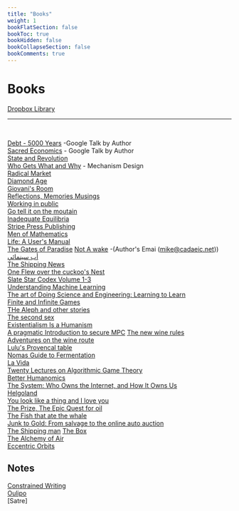```yaml
---
title: "Books"
weight: 1
bookFlatSection: false
bookToc: true
bookHidden: false
bookCollapseSection: false
bookComments: true
---
```


# Books

[Dropbox Library](https://www.dropbox.com/home/Books)
***
</br>

[Debt - 5000 Years](https://www.youtube.com/watch?v=CZIINXhGDcs&feature=emb_title) -Google Talk by Author  
[Sacred Economics](https://www.youtube.com/watch?v=MK-ohudWUl8) - Google Talk by Author  
[State and Revolution](https://www.marxists.org/archive/lenin/works/1917/staterev/)  
[Who Gets What and Why](https://www.goodreads.com/book/show/22749723-who-gets-what-and-why) - Mechanism Design  
[Radical Market](https://www.goodreads.com/book/show/36515770-radical-markets?from_search=true&from_srp=true&qid=ubQCje5Ufs&rank=1)  
[Diamond Age](https://www.goodreads.com/book/show/827.The_Diamond_Age)  
[Giovani's Room](https://www.goodreads.com/book/show/38462.Giovanni_s_Room)  
[Reflections, Memories Musings](https://www.goodreads.com/book/show/19610119-reflections-memories-musings)  
[Working in public](https://www.goodreads.com/book/show/54140556-working-in-public)  
[Go tell it on the moutain](https://www.goodreads.com/book/show/17143.Go_Tell_It_on_the_Mountain?ac=1&from_search=true&qid=vaGHcBdHRy&rank=1)  
[Inadequate Equilibria](https://www.goodreads.com/book/show/36606376-inadequate-equilibria?ac=1&from_search=true&qid=us4LasRECY&rank=1)  
[Stripe Press Publishing](https://press.stripe.com/)  
[Men of Mathematics](https://www.goodreads.com/book/show/66358.Men_of_Mathematics)  
[Life: A User's Manual](https://www.goodreads.com/book/show/28293.Life)  
[The Gates of Paradise](https://www.goodreads.com/book/show/13117931-the-gates-of-paradise?from_search=true&from_srp=true&qid=v5TTweTtOP&rank=7) 
[Not A wake](https://www.goodreads.com/book/show/11701114-not-a-wake?from_search=true&from_srp=true&qid=i3OhVtsmQ8&rank=1) -(Author's Emai (mike@cadaeic.net))  
[أب سينمائي](https://www.goodreads.com/book/show/42865548)  
[The Shipping News](https://www.goodreads.com/book/show/7354.The_Shipping_News?ac=1&from_search=true&qid=vJJdRMmmCe&rank=1)   
[One Flew over the cuckoo's Nest](https://www.goodreads.com/book/show/332613.One_Flew_Over_the_Cuckoo_s_Nest)   
[Slate Star Codex Volume 1-3](https://www.amazon.com/Slate-Star-Codex-Essays-I/dp/1735797103/)   
[Understanding Machine Learning](https://www.amazon.com/Understanding-Machine-Learning-Theory-Algorithms/dp/1107057132)     
[The art of Doing Science and Engineering: Learning to Learn](https://www.goodreads.com/book/show/530415.The_Art_of_Doing_Science_and_Engineering)  
[Finite and Infinite Games](https://www.goodreads.com/book/show/189989.Finite_and_Infinite_Games)  
[THe Aleph and other stories](https://www.goodreads.com/en/book/show/5787.The_Aleph_and_Other_Stories)   
[The second sex](https://www.goodreads.com/book/show/457264.The_Second_Sex)    
[Existentialism Is a Humanism](https://www.goodreads.com/book/show/51985.Existentialism_is_a_Humanism)  
[A pragmatic Introduction to secure MPC](https://securecomputation.org/) 
[The new wine rules](https://www.goodreads.com/book/show/34128279-the-new-wine-rules)   
[Adventures on the wine route](https://www.goodreads.com/book/show/41301.Adventures_on_the_Wine_Route)  
[Lulu's Provencal table](https://www.amazon.com/Lulus-Provencal-Table-Exuberant-Vineyard/dp/1580084001)  
[Nomas Guide to Fermentation](https://www.amazon.com/Noma-Guide-Fermentation-lacto-ferments-Foundations/dp/1579657184)  
[La Vida](https://www.amazon.com/Vida-Puerto-Family-Culture-Poverty-San/dp/0394450469)  
[Twenty Lectures on Algorithmic Game Theory](https://www.goodreads.com/en/book/show/30423532-twenty-lectures-on-algorithmic-game-theory)  
[Better Humanomics](https://www.goodreads.com/book/show/55551866-bettering-humanomics)  
[The System: Who Owns the Internet, and How It Owns Us](https://www.goodreads.com/book/show/53261015-the-system)  
[Helgoland](https://www.amazon.com/Helgoland-Making-Sense-Quantum-Revolution/dp/0593328884)  
[You look like a thing and I love you](https://www.amazon.com/You-Look-Like-Thing-Love/dp/0316525227/ref=sr_1_1?crid=2HXM038TDG0HH&dchild=1&keywords=you+look+like+a+thing+and+i+love+you&qid=1626489693&s=books&sprefix=you+look%2Cstripbooks%2C214&sr=1-1)  
[The Prize, The Epic Quest for oil](https://www.goodreads.com/book/show/169354.The_Prize)  
[The Fish that ate the whale](https://www.goodreads.com/book/show/13166586-the-fish-that-ate-the-whale?from_search=true&from_srp=true&qid=T9lc2V0de8&rank=1)  
[Junk to Gold: From salvage to the online auto auction](https://www.goodreads.com/book/show/22617748-junk-to-gold?ac=1&from_search=true&qid=RhednMkVDm&rank=1)  
[The Shipping man](https://www.goodreads.com/book/show/12895441-the-shipping-man?ac=1&from_search=true&qid=YRKaCFTXWX&rank=1)
[The Box](https://www.goodreads.com/book/show/316767.The_Box?from_search=true&from_srp=true&qid=1TJ12lul32&rank=1)  
[The Alchemy of Air](https://www.goodreads.com/book/show/3269091-the-alchemy-of-air?ac=1&from_search=true&qid=Z4N11APGhF&rank=4)  
[Eccentric Orbits](https://www.goodreads.com/book/show/26893707-eccentric-orbits?ac=1&from_search=true&qid=BlcGX9tDuF&rank=1)  

## Notes
[Constrained Writing](https://en.wikipedia.org/wiki/Constrained_writing)  
[Oulipo](https://en.wikipedia.org/wiki/Oulipo)    
[Satre]